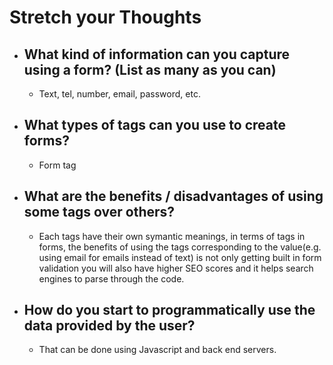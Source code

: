 # Stretch your Thoughts

- ## What kind of information can you capture using a form? (List as many as you can)
  - Text, tel, number, email, password, etc.
- ## What types of tags can you use to create forms?
  - Form tag <form>
- ## What are the benefits / disadvantages of using some tags over others?
  - Each tags have their own symantic meanings, in terms of tags in forms, the benefits of using the tags corresponding to the value(e.g. using email for emails instead of text) is not only getting built in form validation you will also have higher SEO scores and it helps search engines to parse through the code.
- ## How do you start to programmatically use the data provided by the user?
  - That can be done using Javascript and back end servers.
